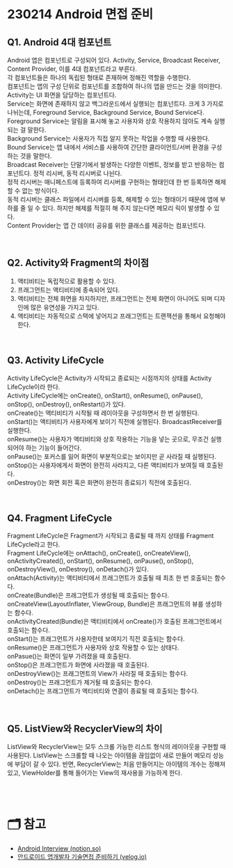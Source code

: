 # 230214 Android 면접 준비

## Q1. Android 4대 컴포넌트
Android 앱은 컴포넌트로 구성되어 있다. Activity, Service, Broadcast Receiver, Content Provider, 이를 4대 컴포넌트라고 부른다.  
각 컴포넌트들은 하나의 독립된 형태로 존재하며 정해진 역할을 수행한다.  
컴포넌트는 앱의 구성 단위로 컴포넌트를 조합하여 하나의 앱을 만드는 것을 의미한다.  
Activity는 UI 화면을 담당하는 컴포넌트다.  
Service는 화면에 존재하지 않고 백그라운드에서 실행되는 컴포넌트다. 크게 3 가지로 나뉘는데, Foreground Service, Background Service, Bound Service다.  
Foreground Service는 알림을 표시해 놓고 사용자와 상호 작용하지 않아도 계속 실행되는 걸 말한다.  
Background Service는 사용자가 직접 알지 못하는 작업을 수행할 때 사용한다.  
Bound Service는 앱 내에서 서비스를 사용하여 간단한 클라이언트/서버 환경을 구성하는 것을 말한다.  
Broadcast Receiver는 단말기에서 발생하는 다양한 이벤트, 정보를 받고 반응하는 컴포넌트다. 정적 리시버, 동적 리시버로 나뉜다.  
정적 리시버는 매니페스트에 등록하여 리시버를 구현하는 형태인데 한 번 등록하면 해제할 수 없는 방식이다.  
동적 리시버는 클래스 파일에서 리시버를 등록, 해제할 수 있는 형태이기 때문에 앱에 부하를 줄 일 수 있다. 하지만 해제를 적절히 해 주지 않는다면 메모리 릭이 발생할 수 있다.  
Content Provider는 앱 간 데이터 공유를 위한 클래스를 제공하는 컴포넌트다.

<br/>

## Q2. Activity와 Fragment의 차이점
1. 액티비티는 독립적으로 활용할 수 있다.
2. 프래그먼트는 액티비티에 종속되어 있다.
3. 액티비티는 전체 화면을 차지하지만, 프래그먼트는 전체 화면이 아니어도 되며 디자인에 많은 유연성을 가지고 있다.
4. 액티비티는 자동적으로 스택에 넣어지고 프래그먼트는 트랜잭션을 통해서 요청해야 한다.

<br/>

## Q3. Activity LifeCycle
Activity LifeCycle은 Activity가 시작되고 종료되는 시점까지의 상태를 Activity LifeCycle이라 한다.  
Activity LifeCycle에는 onCreate(), onStart(), onResume(), onPause(), onStop(), onDestroy(), onRestart()가 있다.  
onCreate()는 액티비티가 시작될 때 레이아웃을 구성하면서 한 번 실행된다.  
onStart()는 액티비티가 사용자에게 보이기 직전에 실행된다. BroadcastReceiver를 실행한다.  
onResume()는 사용자가 액티비티와 상호 작용하는 기능을 넣는 곳으로, 무조건 실행되어야 하는 기능이 들어간다.  
onPause()는 포커스를 잃어 화면이 부분적으로는 보이지만 곧 사라질 때 실행된다.  
onStop()는 사용자에게서 화면이 완전히 사라지고, 다른 액티비티가 보여질 때 호출된다.  
onDestroy()는 화면 회전 혹은 화면이 완전히 종료되기 직전에 호출된다.  

<br/>

## Q4. Fragment LifeCycle
Fragment LifeCycle은 Fragment가 시작되고 종료될 때 까지 상태를 Fragment LifeCycle라고 한다.  
Fragment LifeCycle에는 onAttach(), onCreate(), onCreateView(), onActivityCreated(), onStart(), onResume(), onPause(), onStop(), onDestroyView(), onDestroy(), onDetach()가 있다.  
onAttach(Activity)는 액티비티에서 프래그먼트가 호출될 때 최초 한 번 호출되는 함수다.  
onCreate(Bundle)은 프래그먼트가 생성될 때 호출되는 함수다.  
onCreateView(LayoutInflater, ViewGroup, Bundle)은 프래그먼트의 뷰를 생성하는 함수다.  
onActivityCreated(Bundle)은 액티비티에서 onCreate()가 호출된 프래그먼트에서 호출되는 함수다.  
onStart()는 프래그먼트가 사용자한테 보여지기 직전 호출되는 함수다.  
onResume()은 프래그먼트가 사용자와 상호 작용할 수 있는 상태다.  
onPasue()는 화면이 일부 가려졌을 때 호출된다.  
onStop()은 프래그먼트가 화면에 사라졌을 때 호출된다.  
onDestroyView()는 프래그먼트의 View가 사라질 때 호출되는 함수다.  
onDestroy()는 프래그먼트가 제거될 때 호출되는 함수다.  
onDetach()는 프래그먼트가 액티비티와 연결이 종료될 때 호출되는 함수다.  

<br/>

## Q5. ListView와 RecyclerView의 차이
ListView와 RecyclerView는 모두 스크롤 가능한 리스트 형식의 레이아웃을 구현할 때 사용된다. ListView는 스크롤할 때 나오는 아이템을 끊임없이 새로 만들어 메모리 성능에 부담이 갈 수 있다. 반면, RecyclerView는 처음 만들어지는 아이템의 개수는 정해져 있고, ViewHolder를 통해 들어가는 View의 재사용을 가능하게 한다.

<br/>
<br/>

# 🗂 참고
- [Android Interview (notion.so)](https://www.notion.so/3ce7ddf12ddb413a9d2213173654d52c)
- [안드로이드 앱개발자 기술면접 준비하기 (velog.io)](https://velog.io/@gina5757/%EC%95%88%EB%93%9C%EB%A1%9C%EC%9D%B4%EB%93%9C-%EC%95%B1%EA%B0%9C%EB%B0%9C%EC%9E%90-%EA%B8%B0%EC%88%A0%EB%A9%B4%EC%A0%91%EC%A4%80%EB%B9%84%ED%95%98%EA%B8%B0)
